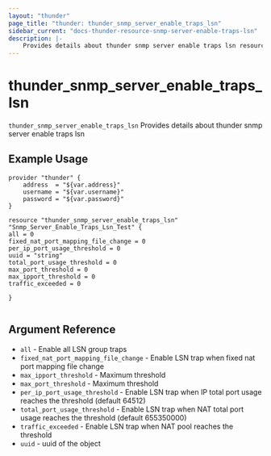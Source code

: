 ```yaml
---
layout: "thunder"
page_title: "thunder: thunder_snmp_server_enable_traps_lsn"
sidebar_current: "docs-thunder-resource-snmp-server-enable-traps-lsn"
description: |-
	Provides details about thunder snmp server enable traps lsn resource for A10
---
```


# thunder\_snmp\_server\_enable\_traps\_lsn

`thunder_snmp_server_enable_traps_lsn` Provides details about thunder snmp server enable traps lsn
## Example Usage


```hcl
provider "thunder" {
    address  = "${var.address}"
    username = "${var.username}"  
    password = "${var.password}"
}

resource "thunder_snmp_server_enable_traps_lsn" "Snmp_Server_Enable_Traps_Lsn_Test" {
all = 0
fixed_nat_port_mapping_file_change = 0
per_ip_port_usage_threshold = 0
uuid = "string"
total_port_usage_threshold = 0
max_port_threshold = 0
max_ipport_threshold = 0
traffic_exceeded = 0
 
}


```

## Argument Reference

* `all` - Enable all LSN group traps
* `fixed_nat_port_mapping_file_change` - Enable LSN trap when fixed nat port mapping file change
* `max_ipport_threshold` - Maximum threshold
* `max_port_threshold` - Maximum threshold
* `per_ip_port_usage_threshold` - Enable LSN trap when IP total port usage reaches the threshold (default 64512)
* `total_port_usage_threshold` - Enable LSN trap when NAT total port usage reaches the threshold (default 655350000)
* `traffic_exceeded` - Enable LSN trap when NAT pool reaches the threshold
* `uuid` - uuid of the object


